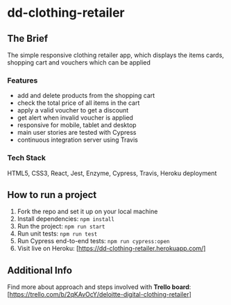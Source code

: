# dd-clothing-retailer

## The Brief
The simple responsive clothing retailer app, which displays the items cards, shopping cart and vouchers which can be applied

### Features
- add and delete products from the shopping cart
- check the total price of all items in the cart
- apply a valid voucher to get a discount
- get alert when invalid voucher is applied
- responsive for mobile, tablet and desktop
- main user stories are tested with Cypress
- continuous integration server using Travis 

### Tech Stack
HTML5, CSS3, React, Jest, Enzyme, Cypress, Travis, Heroku deployment

## How to run a project
1. Fork the repo and set it up on your local machine
2. Install dependencies: `npm install`
3. Run the project: `npm run start`
4. Run unit tests: `npm run test`
5. Run Cypress end-to-end tests: `npm run cypress:open`
6. Visit live on Heroku: [https://dd-clothing-retailer.herokuapp.com/]

## Additional Info
Find more about approach and steps involved with **Trello board**: [https://trello.com/b/2qKAvOcY/deloitte-digital-clothing-retailer]




